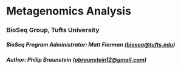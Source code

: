 # Metagenomics Analysis
### BioSeq Group, Tufts University
##### **BioSeq Program Administrator:** Matt Fierman (bioseq@tufts.edu)
##### **Author:** Philip Braunstein (pbraunstein12@gmail.com)
